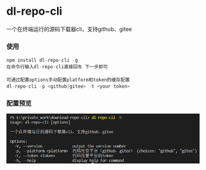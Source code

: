 # dl-repo-cli
一个在终端运行的源码下载器cli，支持github、gitee

### 使用

```javascript
npm install dl-repo-cli -g
在命令行输入dl-repo-cli直接回车 下一步即可

可通过配置options手动配置platform和token的缓存配置
dl-repo-cli -p <github|gitee> -t <your token>
```
### 配置预览

<p align="center">
   <img src="./option.png"/>
</p>